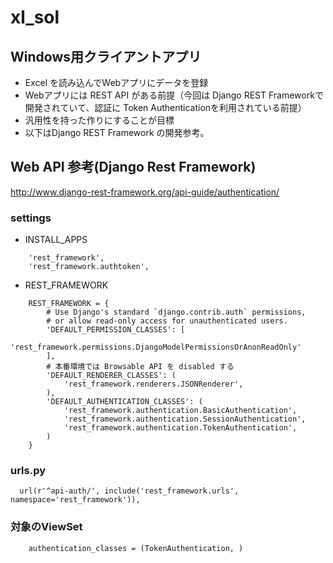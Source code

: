 # xl_sol

## Windows用クライアントアプリ

* Excel を読み込んでWebアプリにデータを登録
* Webアプリには REST API がある前提（今回は Django REST Frameworkで開発されていて、認証に Token Authenticationを利用されている前提）
* 汎用性を持った作りにすることが目標
* 以下はDjango REST Framework の開発参考。

## Web API 参考(Django Rest Framework)

http://www.django-rest-framework.org/api-guide/authentication/

### settings 

* INSTALL_APPS

```
    'rest_framework',
    'rest_framework.authtoken',
```

* REST_FRAMEWORK

```
    REST_FRAMEWORK = {
        # Use Django's standard `django.contrib.auth` permissions,
        # or allow read-only access for unauthenticated users.
        'DEFAULT_PERMISSION_CLASSES': [
            'rest_framework.permissions.DjangoModelPermissionsOrAnonReadOnly'
        ],
        # 本番環境では Browsable API を disabled する
        'DEFAULT_RENDERER_CLASSES': (
            'rest_framework.renderers.JSONRenderer',
        ),
        'DEFAULT_AUTHENTICATION_CLASSES': (
            'rest_framework.authentication.BasicAuthentication',
            'rest_framework.authentication.SessionAuthentication',
            'rest_framework.authentication.TokenAuthentication',
        )
    }
```

### urls.py

```
  url(r'^api-auth/', include('rest_framework.urls', namespace='rest_framework')),
```                       
                       
### 対象のViewSet

```
    authentication_classes = (TokenAuthentication, )
```
